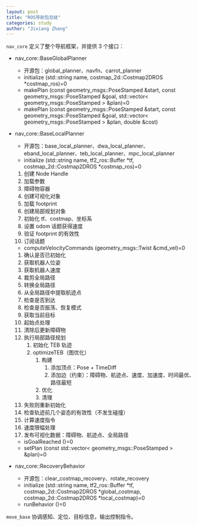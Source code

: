```yaml
---
layout: post
title: "ROS导航包总结"
categories: study
author: "Jixiang Zhang"
---
```


`nav_core` 定义了整个导航框架，并提供 3 个接口：

- nav_core::BaseGlobalPlanner
  - 开源包：global_planner、navfn、carrot_planner
  - initialize (std::string name, costmap_2d::Costmap2DROS *costmap_ros)=0
  - makePlan (const geometry_msgs::PoseStamped &start, const geometry_msgs::PoseStamped &goal, std::vector< geometry_msgs::PoseStamped > &plan)=0
  - makePlan (const geometry_msgs::PoseStamped &start, const geometry_msgs::PoseStamped &goal, std::vector< geometry_msgs::PoseStamped > &plan, double &cost)
- nav_core::BaseLocalPlanner
  - 开源包：base_local_planner、dwa_local_planner、eband_local_planner、teb_local_planner、mpc_local_planner
  - initialize (std::string name, tf2_ros::Buffer *tf, costmap_2d::Costmap2DROS *costmap_ros)=0

  1. 创建 Node Handle
  2. 加载参数
  3. 障碍物容器
  4. 创建可视化对象
  5. 加载 footprint
  6. 创建局部规划对象
  7. 初始化 tf、costmap、坐标系
  8. 设置 odom 话题获得速度
  9. 验证 footprint 的有效性
  10. 订阅话题

  - computeVelocityCommands (geometry_msgs::Twist &cmd_vel)=0

  1. 确认是否已初始化
  2. 获取机器人位姿
  3. 获取机器人速度
  4. 裁剪全局路径
  5. 转换全局路径
  6. 从全局路径中提取航迹点
  7. 检查是否到达
  8. 检查是否振荡、恢复模式
  9. 获取当前目标
  10. 起始点处理
  11. 清除后更新障碍物
  12. 执行局部路径规划
      1.  初始化 TEB 轨迹
      2.  optimizeTEB（图优化）
          1.  构建
              1.  添加顶点：Pose + TimeDiff
              2.  添加边（约束）：障碍物、航迹点、速度、加速度、时间最优、路径最短
          2.  优化
          3.  清理
  13. 失败则重新初始化
  14. 检查轨迹前几个姿态的有效性（不发生碰撞）
  15. 计算速度指令
  16. 速度限幅处理
  17. 发布可视化数据：障碍物、航迹点、全局路径

  - isGoalReached ()=0
  - setPlan (const std::vector< geometry_msgs::PoseStamped > &plan)=0
- nav_core::RecoveryBehavior
  - 开源包：clear_costmap_recovery、rotate_recovery
  - initialize (std::string name, tf2_ros::Buffer *tf, costmap_2d::Costmap2DROS *global_costmap, costmap_2d::Costmap2DROS *local_costmap)=0
  - runBehavior ()=0



`move_base` 协调感知、定位、目标信息，输出控制指令。